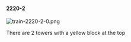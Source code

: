 #### 2220-2
![train-2220-2-0.png](https://github.com/lil-lab/nlvr/raw/master/nlvr/train/images/35/train-2220-2-0.png "train-2220-2-0.png")

There are 2 towers with a yellow block at the top